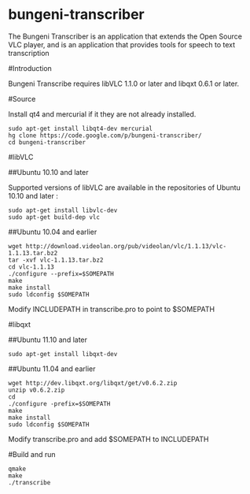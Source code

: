 # bungeni-transcriber
The Bungeni Transcriber is an application that extends the Open Source VLC player, and is an application that provides tools for speech to text transcription

#Introduction

Bungeni Transcribe requires libVLC 1.1.0 or later and libqxt 0.6.1 or later. 

#Source

Install qt4 and mercurial if it they are not already installed.

```
sudo apt-get install libqt4-dev mercurial
hg clone https://code.google.com/p/bungeni-transcriber/
cd bungeni-transcriber
```

#libVLC

##Ubuntu 10.10 and later

Supported versions of libVLC are available in the repositories of Ubuntu 10.10 and later :

```
sudo apt-get install libvlc-dev
sudo apt-get build-dep vlc
```

##Ubuntu 10.04 and earlier

```
wget http://download.videolan.org/pub/videolan/vlc/1.1.13/vlc-1.1.13.tar.bz2
tar -xvf vlc-1.1.13.tar.bz2
cd vlc-1.1.13
./configure --prefix=$SOMEPATH
make
make install
sudo ldconfig $SOMEPATH
```

Modify INCLUDEPATH in transcribe.pro to point to $SOMEPATH

#libqxt

##Ubuntu 11.10 and later

```
sudo apt-get install libqxt-dev
```

##Ubuntu 11.04 and earlier

```
wget http://dev.libqxt.org/libqxt/get/v0.6.2.zip
unzip v0.6.2.zip
cd 
./configure -prefix=$SOMEPATH
make
make install
sudo ldconfig $SOMEPATH
```
Modify transcribe.pro and add $SOMEPATH to INCLUDEPATH

#Build and run

```
qmake
make
./transcribe
```
